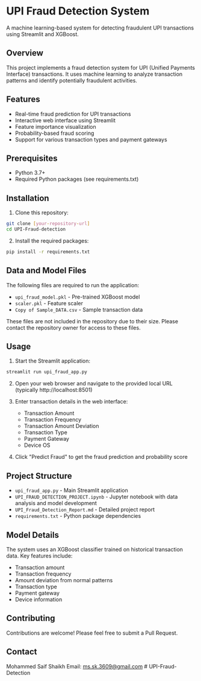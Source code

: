 # UPI Fraud Detection System

A machine learning-based system for detecting fraudulent UPI transactions using Streamlit and XGBoost.

## Overview

This project implements a fraud detection system for UPI (Unified Payments Interface) transactions. It uses machine learning to analyze transaction patterns and identify potentially fraudulent activities.

## Features

- Real-time fraud prediction for UPI transactions
- Interactive web interface using Streamlit
- Feature importance visualization
- Probability-based fraud scoring
- Support for various transaction types and payment gateways

## Prerequisites

- Python 3.7+
- Required Python packages (see requirements.txt)

## Installation

1. Clone this repository:
```bash
git clone [your-repository-url]
cd UPI-Fraud-detection
```

2. Install the required packages:
```bash
pip install -r requirements.txt
```

## Data and Model Files

The following files are required to run the application:
- `upi_fraud_model.pkl` - Pre-trained XGBoost model
- `scaler.pkl` - Feature scaler
- `Copy of Sample_DATA.csv` - Sample transaction data

These files are not included in the repository due to their size. Please contact the repository owner for access to these files.

## Usage

1. Start the Streamlit application:
```bash
streamlit run upi_fraud_app.py
```

2. Open your web browser and navigate to the provided local URL (typically http://localhost:8501)

3. Enter transaction details in the web interface:
   - Transaction Amount
   - Transaction Frequency
   - Transaction Amount Deviation
   - Transaction Type
   - Payment Gateway
   - Device OS

4. Click "Predict Fraud" to get the fraud prediction and probability score

## Project Structure

- `upi_fraud_app.py` - Main Streamlit application
- `UPI_FRAUD_DETECTION_PROJECT.ipynb` - Jupyter notebook with data analysis and model development
- `UPI_Fraud_Detection_Report.md` - Detailed project report
- `requirements.txt` - Python package dependencies

## Model Details

The system uses an XGBoost classifier trained on historical transaction data. Key features include:
- Transaction amount
- Transaction frequency
- Amount deviation from normal patterns
- Transaction type
- Payment gateway
- Device information

## Contributing

Contributions are welcome! Please feel free to submit a Pull Request.


## Contact

Mohammed Saif Shaikh
Email: ms.sk.3609@gmail.com #   U P I - F r a u d - D e t e c t i o n 
 
 
